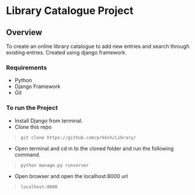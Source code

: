 # Library Catalogue Project

## Overview

To create an online library catalogue to add new entries and search through existing entries. Created using django framework.

### Requirements

* Python
* Django Framework
* Git

### To run the Project
* Install Django from terminal.
* Clone this repo
> `git clone https://github.com/prkksh/Library/`
* Open terminal and cd in to the cloned folder and run the following command.
>`python manage.py runserver`
* Open browser and open the localhost:8000 url
>`localhost:8000`
